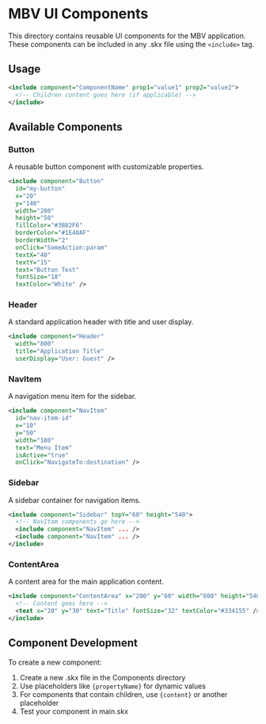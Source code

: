 # MBV UI Components

This directory contains reusable UI components for the MBV application. These components can be included in any .skx file using the `<include>` tag.

## Usage

```xml
<include component="ComponentName" prop1="value1" prop2="value2">
  <!-- Children content goes here (if applicable) -->
</include>
```

## Available Components

### Button

A reusable button component with customizable properties.

```xml
<include component="Button" 
  id="my-button"
  x="20" 
  y="140" 
  width="200" 
  height="50" 
  fillColor="#3B82F6" 
  borderColor="#1E40AF" 
  borderWidth="2" 
  onClick="SomeAction:param"
  textX="40"
  textY="15"
  text="Button Text"
  fontSize="18"
  textColor="White" />
```

### Header

A standard application header with title and user display.

```xml
<include component="Header" 
  width="800" 
  title="Application Title" 
  userDisplay="User: Guest" />
```

### NavItem

A navigation menu item for the sidebar.

```xml
<include component="NavItem" 
  id="nav-item-id" 
  x="10" 
  y="50" 
  width="180" 
  text="Menu Item" 
  isActive="true" 
  onClick="NavigateTo:destination" />
```

### Sidebar

A sidebar container for navigation items.

```xml
<include component="Sidebar" topY="60" height="540">
  <!-- NavItem components go here -->
  <include component="NavItem" ... />
  <include component="NavItem" ... />
</include>
```

### ContentArea

A content area for the main application content.

```xml
<include component="ContentArea" x="200" y="60" width="600" height="540">
  <!-- Content goes here -->
  <text x="20" y="30" text="Title" fontSize="32" textColor="#334155" />
</include>
```

## Component Development

To create a new component:

1. Create a new .skx file in the Components directory
2. Use placeholders like `{propertyName}` for dynamic values
3. For components that contain children, use `{content}` or another placeholder
4. Test your component in main.skx 